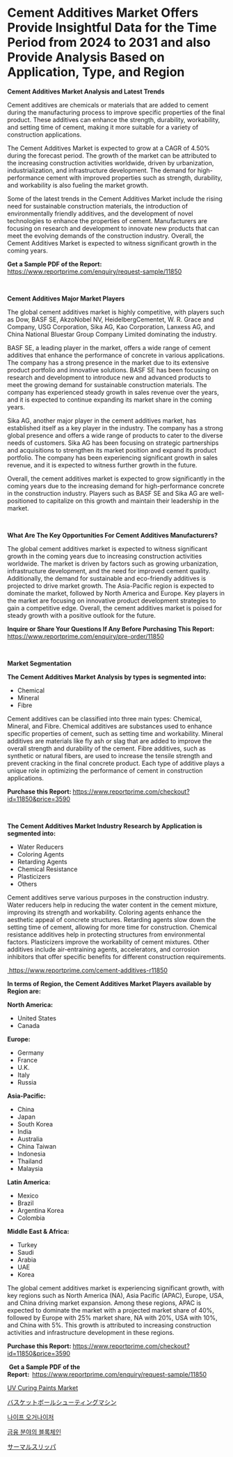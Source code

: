 <p><h1>Cement Additives Market Offers Provide Insightful Data for the Time Period from 2024 to 2031 and also Provide Analysis Based on Application, Type, and Region</h1></p><p><strong>Cement Additives Market Analysis and Latest Trends</strong></p>
<p><p>Cement additives are chemicals or materials that are added to cement during the manufacturing process to improve specific properties of the final product. These additives can enhance the strength, durability, workability, and setting time of cement, making it more suitable for a variety of construction applications.</p><p>The Cement Additives Market is expected to grow at a CAGR of 4.50% during the forecast period. The growth of the market can be attributed to the increasing construction activities worldwide, driven by urbanization, industrialization, and infrastructure development. The demand for high-performance cement with improved properties such as strength, durability, and workability is also fueling the market growth.</p><p>Some of the latest trends in the Cement Additives Market include the rising need for sustainable construction materials, the introduction of environmentally friendly additives, and the development of novel technologies to enhance the properties of cement. Manufacturers are focusing on research and development to innovate new products that can meet the evolving demands of the construction industry. Overall, the Cement Additives Market is expected to witness significant growth in the coming years.</p></p>
<p><strong>Get a Sample PDF of the Report:&nbsp;</strong> <a href="https://www.reportprime.com/enquiry/request-sample/11850">https://www.reportprime.com/enquiry/request-sample/11850</a></p>
<p>&nbsp;</p>
<p><strong>Cement Additives Major Market Players</strong></p>
<p><p>The global cement additives market is highly competitive, with players such as Dow, BASF SE, AkzoNobel NV, HeidelbergCementet, W. R. Grace and Company, USG Corporation, Sika AG, Kao Corporation, Lanxess AG, and China National Bluestar Group Company Limited dominating the industry.</p><p>BASF SE, a leading player in the market, offers a wide range of cement additives that enhance the performance of concrete in various applications. The company has a strong presence in the market due to its extensive product portfolio and innovative solutions. BASF SE has been focusing on research and development to introduce new and advanced products to meet the growing demand for sustainable construction materials. The company has experienced steady growth in sales revenue over the years, and it is expected to continue expanding its market share in the coming years.</p><p>Sika AG, another major player in the cement additives market, has established itself as a key player in the industry. The company has a strong global presence and offers a wide range of products to cater to the diverse needs of customers. Sika AG has been focusing on strategic partnerships and acquisitions to strengthen its market position and expand its product portfolio. The company has been experiencing significant growth in sales revenue, and it is expected to witness further growth in the future.</p><p>Overall, the cement additives market is expected to grow significantly in the coming years due to the increasing demand for high-performance concrete in the construction industry. Players such as BASF SE and Sika AG are well-positioned to capitalize on this growth and maintain their leadership in the market.</p></p>
<p>&nbsp;</p>
<p><strong>What Are The Key Opportunities For Cement Additives Manufacturers?</strong></p>
<p><p>The global cement additives market is expected to witness significant growth in the coming years due to increasing construction activities worldwide. The market is driven by factors such as growing urbanization, infrastructure development, and the need for improved cement quality. Additionally, the demand for sustainable and eco-friendly additives is projected to drive market growth. The Asia-Pacific region is expected to dominate the market, followed by North America and Europe. Key players in the market are focusing on innovative product development strategies to gain a competitive edge. Overall, the cement additives market is poised for steady growth with a positive outlook for the future.</p></p>
<p><strong>Inquire or Share Your Questions If Any Before Purchasing This Report:</strong> <a href="https://www.reportprime.com/enquiry/pre-order/11850">https://www.reportprime.com/enquiry/pre-order/11850</a></p>
<p>&nbsp;</p>
<p><strong>Market Segmentation</strong></p>
<p><strong>The Cement Additives Market Analysis by types is segmented into:</strong></p>
<p><ul><li>Chemical</li><li>Mineral</li><li>Fibre</li></ul></p>
<p><p>Cement additives can be classified into three main types: Chemical, Mineral, and Fibre. Chemical additives are substances used to enhance specific properties of cement, such as setting time and workability. Mineral additives are materials like fly ash or slag that are added to improve the overall strength and durability of the cement. Fibre additives, such as synthetic or natural fibers, are used to increase the tensile strength and prevent cracking in the final concrete product. Each type of additive plays a unique role in optimizing the performance of cement in construction applications.</p></p>
<p><strong>Purchase this Report:&nbsp;</strong><a href="https://www.reportprime.com/checkout?id=11850&price=3590">https://www.reportprime.com/checkout?id=11850&price=3590</a></p>
<p>&nbsp;</p>
<p><strong>The Cement Additives Market Industry Research by Application is segmented into:</strong></p>
<p><ul><li>Water Reducers</li><li>Coloring Agents</li><li>Retarding Agents</li><li>Chemical Resistance</li><li>Plasticizers</li><li>Others</li></ul></p>
<p><p>Cement additives serve various purposes in the construction industry. Water reducers help in reducing the water content in the cement mixture, improving its strength and workability. Coloring agents enhance the aesthetic appeal of concrete structures. Retarding agents slow down the setting time of cement, allowing for more time for construction. Chemical resistance additives help in protecting structures from environmental factors. Plasticizers improve the workability of cement mixtures. Other additives include air-entraining agents, accelerators, and corrosion inhibitors that offer specific benefits for different construction requirements.</p></p>
<p><a href="https://www.reportprime.com/cement-additives-r11850">&nbsp;https://www.reportprime.com/cement-additives-r11850</a></p>
<p><strong>In terms of Region, the Cement Additives Market Players available by Region are:</strong></p>
<p>
    <p> <strong> North America: </strong>
        <ul>
            <li>United States</li>
            <li>Canada</li>
        </ul>
        </p> 
    <p> <strong> Europe: </strong>
        <ul>
            <li>Germany</li>
            <li>France</li>
            <li>U.K.</li>
            <li>Italy</li>
            <li>Russia</li>
        </ul>
        </p> 
    <p> <strong> Asia-Pacific: </strong>
        <ul>
            <li>China</li>
            <li>Japan</li>
            <li>South Korea</li>
            <li>India</li>
            <li>Australia</li>
            <li>China Taiwan</li>
            <li>Indonesia</li>
            <li>Thailand</li>
            <li>Malaysia</li>
        </ul>
        </p> 
    <p> <strong> Latin America: </strong>
        <ul>
            <li>Mexico</li>
            <li>Brazil</li>
            <li>Argentina Korea</li>
            <li>Colombia</li>
        </ul>
        </p> 
    <p> <strong> Middle East & Africa: </strong>
        <ul>
            <li>Turkey</li>
            <li>Saudi</li>
            <li>Arabia</li>
            <li>UAE</li>
            <li>Korea</li>
        </ul>
    </p>
    </p>
<p><p>The global cement additives market is experiencing significant growth, with key regions such as North America (NA), Asia Pacific (APAC), Europe, USA, and China driving market expansion. Among these regions, APAC is expected to dominate the market with a projected market share of 40%, followed by Europe with 25% market share, NA with 20%, USA with 10%, and China with 5%. This growth is attributed to increasing construction activities and infrastructure development in these regions.</p></p>
<p><strong>Purchase this Report: </strong><a href="https://www.reportprime.com/checkout?id=11850&price=3590">https://www.reportprime.com/checkout?id=11850&price=3590</a></p>
<p>&nbsp;<strong>Get a Sample PDF of the Report:&nbsp;&nbsp;</strong><a href="https://www.reportprime.com/enquiry/request-sample/11850">https://www.reportprime.com/enquiry/request-sample/11850</a></p>
<p><strong></strong></p>
<p><p><a href="https://github.com/edytherolanlouisejk1miz0wig/Market-Research-Report-List-2/blob/main/uv-curing-paints-market.md">UV Curing Paints Market</a></p><p><a href="https://github.com/WhitneyMurphy1982/Market-Research-Report-List-1/blob/main/747231069617.md">バスケットボールシューティングマシン</a></p><p><a href="https://medium.com/@margrethowe2016/%EC%B9%BC-%EC%A1%B0%EC%A7%81%ED%99%94-%EC%8B%9C%EC%9E%A5-%EA%B7%9C%EB%AA%A8%EC%99%80-%EC%8B%9C%EC%9E%A5-%EB%8F%99%ED%96%A5-%EC%99%84%EC%A0%84%ED%95%9C-%EC%82%B0%EC%97%85-%EA%B0%9C%EC%9A%94-2024%EB%85%84%EB%B6%80%ED%84%B0-2031%EB%85%84%EA%B9%8C%EC%A7%80-6f545244067c">나이프 오거나이저</a></p><p><a href="https://github.com/KoleLedner/Market-Research-Report-List-1/blob/main/434823367174.md">금융 분야의 블록체인</a></p><p><a href="https://github.com/TatumKoelpin2017/Market-Research-Report-List-1/blob/main/384648869616.md">サーマルスリッパ</a></p></p>
